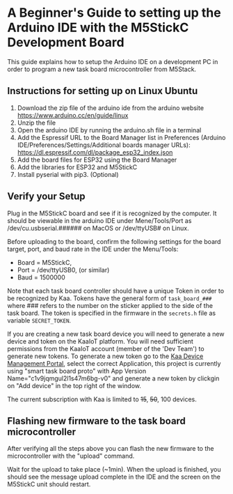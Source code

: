 # A Beginner's Guide to setting up the Arduino IDE with the M5StickC Development Board

This guide explains how to setup the Arduino IDE on a development PC in order to program a new task board microcontroller from M5Stack.

## Instructions for setting up on Linux Ubuntu
1. Download the zip file of the arduino ide from the arduino website
https://www.arduino.cc/en/guide/linux
2. Unzip the file
3. Open the arduino IDE by running the arduino.sh file in a terminal
4. Add the Espressif URL to the Board Manager list in Preferences (Arduino IDE/Preferences/Settings/Additional boards manager URLs):
    https://dl.espressif.com/dl/package_esp32_index.json
5. Add the board files for ESP32 using the Board Manager
6. Add the libraries for ESP32 and M5StickC
7. Install pyserial with pip3. (Optional)

## Verify your Setup
Plug in the M5StickC board and see if it is recognized by the computer. It should be viewable in the arduino IDE under Mene/Tools/Port as /dev/cu.usbserial.###### on MacOS or /dev/ttyUSB# on Linux.

Before uploading to the board, confirm the following settings for the board target, port, and baud rate in the IDE under the Menu/Tools:
- Board = M5StickC, 
- Port = /dev/ttyUSB0, (or similar) 
- Baud = 1500000

Note that each task board controller should have a unique Token in order to be recognized by Kaa. Tokens have the general form of `task_board_###` where ### refers to the number on the sticker applied to the side of the task board. The token is specified in the firmware in the `secrets.h` file as variable `SECRET_TOKEN`.

If you are creating a new task board device you will need to generate a new device and token on the KaaIoT platform. You will need sufficient permissions from the KaaIoT account (member of the 'Dev Team') to generate new tokens. To generate a new token go to the [Kaa Device Management Portal](https://cloud.kaaiot.com/devices/device-management/), select the correct Application, this project is currently using "smart task board proto" with App Version Name="c1v9jqmgul2l1s47m6bg-v0" and generate a new token by clickgin on "Add device" in the top right of the window. 

The current subscription with Kaa is limited to ~~15~~, ~~50~~, 100 devices. 

## Flashing new firmware to the task board microcontroller
After verifying all the steps above you can flash the new firmware to the microcontroller with the "upload" command.

Wait for the upload to take place (~1min). When the upload is finished, you should see the message upload complete in the IDE and the screen on the M5StickC unit should restart.
